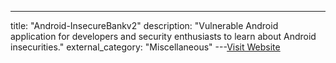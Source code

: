 ---
title: "Android-InsecureBankv2"
description: "Vulnerable Android application for developers and security enthusiasts to learn about Android insecurities."
external_category: "Miscellaneous"
---[Visit Website](https://github.com/dineshshetty/Android-InsecureBankv2)

